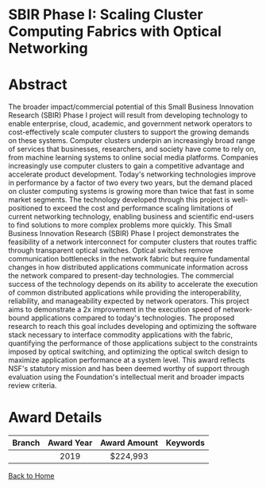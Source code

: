
SBIR Phase I: Scaling Cluster Computing Fabrics with Optical Networking
=======================================================================

# Abstract


The broader impact/commercial potential of this Small Business Innovation Research (SBIR) Phase I project will result from developing technology to enable enterprise, cloud, academic, and government network operators to cost-effectively scale computer clusters to support the growing demands on these systems. Computer clusters underpin an increasingly broad range of services that businesses, researchers, and society have come to rely on, from machine learning systems to online social media platforms. Companies increasingly use computer clusters to gain a competitive advantage and accelerate product development. Today's networking technologies improve in performance by a factor of two every two years, but the demand placed on cluster computing systems is growing more than twice that fast in some market segments. The technology developed through this project is well-positioned to exceed the cost and performance scaling limitations of current networking technology, enabling business and scientific end-users to find solutions to more complex problems more quickly. This Small Business Innovation Research (SBIR) Phase I project demonstrates the feasibility of a network interconnect for computer clusters that routes traffic through transparent optical switches. Optical switches remove communication bottlenecks in the network fabric but require fundamental changes in how distributed applications communicate information across the network compared to present-day technologies. The commercial success of the technology depends on its ability to accelerate the execution of common distributed applications while providing the interoperability, reliability, and manageability expected by network operators. This project aims to demonstrate a 2x improvement in the execution speed of network-bound applications compared to today's technologies. The proposed research to reach this goal includes developing and optimizing the software stack necessary to interface commodity applications with the fabric, quantifying the performance of those applications subject to the constraints imposed by optical switching, and optimizing the optical switch design to maximize application performance at a system level. This award reflects NSF's statutory mission and has been deemed worthy of support through evaluation using the Foundation's intellectual merit and broader impacts review criteria.  

# Award Details

|Branch|Award Year|Award Amount|Keywords|
| :---: | :---: | :---: | :---: |
||2019|$224,993||
  
  


[Back to Home](https://github.com/chrischow/dod_sbir_awards/JT/#428)